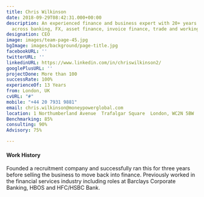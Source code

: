 ```yaml
---
title: Chris Wilkinson
date: 2018-09-29T08:42:31.000+00:00
description: An experienced finance and business expert with 20+ years’ experience
  across banking, FX, asset finance, invoice finance, trade and working capital.
designation: CEO
image: images/team-page-45.jpg
bgImage: images/background/page-title.jpg
facebookURL: ''
twitterURL: ''
linkedinURL: https://www.linkedin.com/in/chriswilkinson2/
googlePlusURL: ''
projectDone: More than 100
successRate: 100%
experienceOf: 13 Years
from: London, UK
cvURL: "#"
mobile: "+44 20 7931 9881"
email: chris.wilkinson@moneypowerglobal.com
location: 1 Northumberland Avenue  Trafalgar Square  London, WC2N 5BW  UK.
Benchmarking: 85%
consulting: 90%
Advisory: 75%

---
```

#### Work History

Founded a recruitment company and successfully ran this for three years before selling the business to move back into finance. Previously worked in the financial services industry including roles at Barclays Corporate Banking, HBOS and HFC/HSBC Bank.